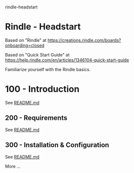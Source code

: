 rindle-headstart
# Rindle - Headstart

Based on "Rindle" at https://creations.rindle.com/boards?onboarding=closed

Based on "Quick Start Guide" at https://help.rindle.com/en/articles/1346104-quick-start-guide

Familiarize yourself with the Rindle basics.

# 100 - Introduction

See [README.md](./100/README.md)

## 200 - Requirements

See [README.md](./200/README.md)

## 300 - Installation & Configuration

See [README.md](./300/README.md)

More ...
